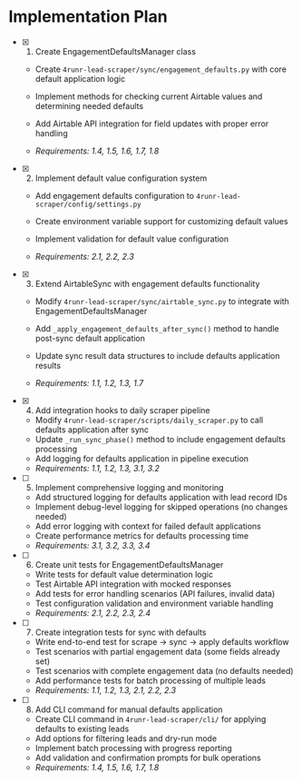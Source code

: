 # Implementation Plan

- [x] 1. Create EngagementDefaultsManager class



  - Create `4runr-lead-scraper/sync/engagement_defaults.py` with core default application logic
  - Implement methods for checking current Airtable values and determining needed defaults
  - Add Airtable API integration for field updates with proper error handling



  - _Requirements: 1.4, 1.5, 1.6, 1.7, 1.8_

- [x] 2. Implement default value configuration system



  - Add engagement defaults configuration to `4runr-lead-scraper/config/settings.py`
  - Create environment variable support for customizing default values
  - Implement validation for default value configuration




  - _Requirements: 2.1, 2.2, 2.3_

- [x] 3. Extend AirtableSync with engagement defaults functionality



  - Modify `4runr-lead-scraper/sync/airtable_sync.py` to integrate with EngagementDefaultsManager
  - Add `_apply_engagement_defaults_after_sync()` method to handle post-sync default application
  - Update sync result data structures to include defaults application results




  - _Requirements: 1.1, 1.2, 1.3, 1.7_

- [x] 4. Add integration hooks to daily scraper pipeline



  - Modify `4runr-lead-scraper/scripts/daily_scraper.py` to call defaults application after sync
  - Update `_run_sync_phase()` method to include engagement defaults processing
  - Add logging for defaults application in pipeline execution
  - _Requirements: 1.1, 1.2, 1.3, 3.1, 3.2_




- [ ] 5. Implement comprehensive logging and monitoring
  - Add structured logging for defaults application with lead record IDs
  - Implement debug-level logging for skipped operations (no changes needed)
  - Add error logging with context for failed default applications
  - Create performance metrics for defaults processing time
  - _Requirements: 3.1, 3.2, 3.3, 3.4_

- [ ] 6. Create unit tests for EngagementDefaultsManager
  - Write tests for default value determination logic
  - Test Airtable API integration with mocked responses
  - Add tests for error handling scenarios (API failures, invalid data)
  - Test configuration validation and environment variable handling
  - _Requirements: 2.1, 2.2, 2.3, 2.4_

- [ ] 7. Create integration tests for sync with defaults
  - Write end-to-end test for scrape → sync → apply defaults workflow
  - Test scenarios with partial engagement data (some fields already set)
  - Test scenarios with complete engagement data (no defaults needed)
  - Add performance tests for batch processing of multiple leads
  - _Requirements: 1.1, 1.2, 1.3, 2.1, 2.2, 2.3_

- [ ] 8. Add CLI command for manual defaults application
  - Create CLI command in `4runr-lead-scraper/cli/` for applying defaults to existing leads
  - Add options for filtering leads and dry-run mode
  - Implement batch processing with progress reporting
  - Add validation and confirmation prompts for bulk operations
  - _Requirements: 1.4, 1.5, 1.6, 1.7, 1.8_